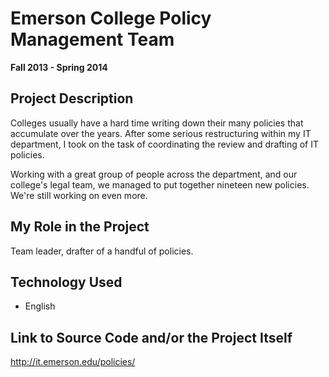 # Emerson College Policy Management Team

**Fall 2013 - Spring 2014**

## Project Description

Colleges usually have a hard time writing down their many policies that accumulate over the years. After some serious restructuring within my IT department, I took on the task of coordinating the review and drafting of IT policies.

Working with a great group of people across the department, and our college's legal team, we managed to put together nineteen new policies. We're still working on even more.

## My Role in the Project

Team leader, drafter of a handful of policies.

## Technology Used

- English

## Link to Source Code and/or the Project Itself

http://it.emerson.edu/policies/